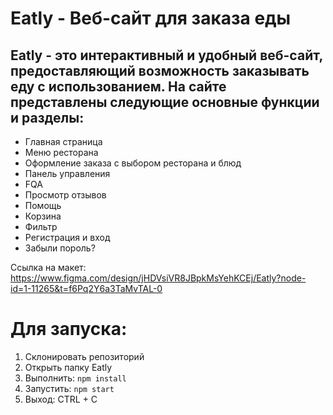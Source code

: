 # Eatly - Веб-сайт для заказа еды
## Eatly - это интерактивный и удобный веб-сайт, предоставляющий возможность заказывать еду с использованием. На сайте представлены следующие основные функции и разделы:

- Главная страница
- Меню ресторана
- Оформление заказа с выбором ресторана и блюд
- Панель управления
- FQA
- Просмотр отзывов
- Помощь
- Корзина
- Фильтр
- Регистрация и вход
- Забыли пороль?

Ссылка на макет: https://www.figma.com/design/jHDVsiVR8JBpkMsYehKCEj/Eatly?node-id=1-11265&t=f6Pq2Y6a3TaMvTAL-0

# Для запуска:

1. Склонировать репозиторий
2. Открыть папку Eatly
3. Выполнить: `npm install`
4. Запустить: `npm start`
5. Выход: CTRL + C
